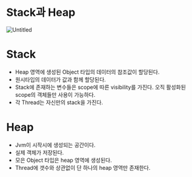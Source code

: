 # Stack과 Heap

![Untitled](https://user-images.githubusercontent.com/39615281/160877158-c8ccd88e-c216-49ff-b32f-46708d812a85.png)

# Stack

- Heap 영역에 생성된 Object 타입의 데이터의 참조값이 할당된다.
- 원시타입의 데이터가 값과 함께 할당된다.
- Stack에 존재하는 변수들은 scope에 따른 visibility를 가진다. 오직 활성화된 scope의 객체들만 사용이 가능하다.
- 각 Thread는 자신만의 stack을 가진다.

# Heap

- Jvm이 시작시에 생성되는 공간이다.
- 실제 객체가 저장된다.
- 모은 Object 타입은 heap 영역에 생성된다.
- Thread에 갯수와 상관없이 단 하나의 heap 영역만 존재한다.
